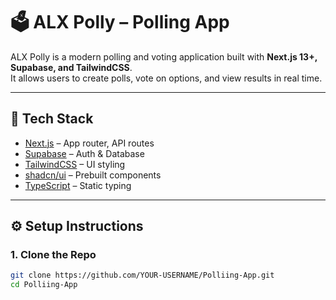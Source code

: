 # 🗳️ ALX Polly – Polling App

ALX Polly is a modern polling and voting application built with **Next.js 13+, Supabase, and TailwindCSS**.  
It allows users to create polls, vote on options, and view results in real time.

---

## 🚀 Tech Stack
- [Next.js](https://nextjs.org/) – App router, API routes
- [Supabase](https://supabase.com/) – Auth & Database
- [TailwindCSS](https://tailwindcss.com/) – UI styling
- [shadcn/ui](https://ui.shadcn.com/) – Prebuilt components
- [TypeScript](https://www.typescriptlang.org/) – Static typing

---

## ⚙️ Setup Instructions

### 1. Clone the Repo
```bash
git clone https://github.com/YOUR-USERNAME/Polliing-App.git
cd Polliing-App

